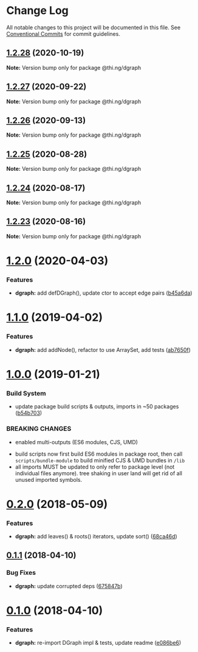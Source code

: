 # Change Log

All notable changes to this project will be documented in this file.
See [Conventional Commits](https://conventionalcommits.org) for commit guidelines.

## [1.2.28](https://github.com/thi-ng/umbrella/compare/@thi.ng/dgraph@1.2.27...@thi.ng/dgraph@1.2.28) (2020-10-19)

**Note:** Version bump only for package @thi.ng/dgraph





## [1.2.27](https://github.com/thi-ng/umbrella/compare/@thi.ng/dgraph@1.2.26...@thi.ng/dgraph@1.2.27) (2020-09-22)

**Note:** Version bump only for package @thi.ng/dgraph





## [1.2.26](https://github.com/thi-ng/umbrella/compare/@thi.ng/dgraph@1.2.25...@thi.ng/dgraph@1.2.26) (2020-09-13)

**Note:** Version bump only for package @thi.ng/dgraph





## [1.2.25](https://github.com/thi-ng/umbrella/compare/@thi.ng/dgraph@1.2.24...@thi.ng/dgraph@1.2.25) (2020-08-28)

**Note:** Version bump only for package @thi.ng/dgraph





## [1.2.24](https://github.com/thi-ng/umbrella/compare/@thi.ng/dgraph@1.2.23...@thi.ng/dgraph@1.2.24) (2020-08-17)

**Note:** Version bump only for package @thi.ng/dgraph





## [1.2.23](https://github.com/thi-ng/umbrella/compare/@thi.ng/dgraph@1.2.22...@thi.ng/dgraph@1.2.23) (2020-08-16)

**Note:** Version bump only for package @thi.ng/dgraph





# [1.2.0](https://github.com/thi-ng/umbrella/compare/@thi.ng/dgraph@1.1.25...@thi.ng/dgraph@1.2.0) (2020-04-03)


### Features

* **dgraph:** add defDGraph(), update ctor to accept edge pairs ([b45a6da](https://github.com/thi-ng/umbrella/commit/b45a6da939348bd49134d499259889332d0e950f))





# [1.1.0](https://github.com/thi-ng/umbrella/compare/@thi.ng/dgraph@1.0.13...@thi.ng/dgraph@1.1.0) (2019-04-02)

### Features

* **dgraph:** add addNode(), refactor to use ArraySet, add tests ([ab7650f](https://github.com/thi-ng/umbrella/commit/ab7650f))

# [1.0.0](https://github.com/thi-ng/umbrella/compare/@thi.ng/dgraph@0.2.35...@thi.ng/dgraph@1.0.0) (2019-01-21)

### Build System

* update package build scripts & outputs, imports in ~50 packages ([b54b703](https://github.com/thi-ng/umbrella/commit/b54b703))

### BREAKING CHANGES

* enabled multi-outputs (ES6 modules, CJS, UMD)

- build scripts now first build ES6 modules in package root, then call
  `scripts/bundle-module` to build minified CJS & UMD bundles in `/lib`
- all imports MUST be updated to only refer to package level
  (not individual files anymore). tree shaking in user land will get rid of
  all unused imported symbols.

<a name="0.2.0"></a>
# [0.2.0](https://github.com/thi-ng/umbrella/compare/@thi.ng/dgraph@0.1.10...@thi.ng/dgraph@0.2.0) (2018-05-09)

### Features

* **dgraph:** add leaves() & roots() iterators, update sort() ([68ca46d](https://github.com/thi-ng/umbrella/commit/68ca46d))

<a name="0.1.1"></a>
## [0.1.1](https://github.com/thi-ng/umbrella/compare/@thi.ng/dgraph@0.1.0...@thi.ng/dgraph@0.1.1) (2018-04-10)

### Bug Fixes

* **dgraph:** update corrupted deps ([675847b](https://github.com/thi-ng/umbrella/commit/675847b))

<a name="0.1.0"></a>
# [0.1.0](https://github.com/thi-ng/umbrella/compare/@thi.ng/dgraph@0.0.3...@thi.ng/dgraph@0.1.0) (2018-04-10)

### Features

* **dgraph:** re-import DGraph impl & tests, update readme ([e086be6](https://github.com/thi-ng/umbrella/commit/e086be6))
